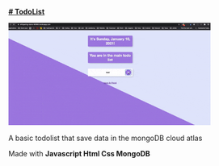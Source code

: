 <a href="https://whispering-sierra-80966.herokuapp.com/"><b># TodoList</b></a>

<img width="400px" heigth="300px" src="todolist.gif"></img><br/>

A basic todolist that save data in the mongoDB cloud atlas

Made with <strong>Javascript Html Css MongoDB</strong>
